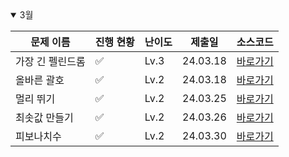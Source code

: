 <details open>
<summary>3월</summary>

| 문제 이름     | 진행 현황            | 난이도 | 제출일      | 소스코드                            |
|-----------| -------------------- | ------ |----------|---------------------------------|
| 가장 긴 펠린드롬 | :white_check_mark: | Lv.3   | 24.03.18 | [바로가기](2024_03/POG가장긴팰린드롬.java) |
| 올바른 괄호    | :white_check_mark:   | Lv.2   | 24.03.18 | [바로가기](2024_03/POG올바른괄호.java)   |
| 멀리 뛰기     | :white_check_mark:   | Lv.2   | 24.03.25 | [바로가기](2024_03/POG_멀리뛰기.java)   |
| 최솟값 만들기   | :white_check_mark:   | Lv.2   | 24.03.26 | [바로가기](2024_03/POG최솟값만들기.java)  |
| 피보나치수     | :white_check_mark:   | Lv.2   | 24.03.30 | [바로가기](2024_03/POG_피보나치수.java)  |

</details>

<!-- :white_large_square: :white_check_mark: -->
